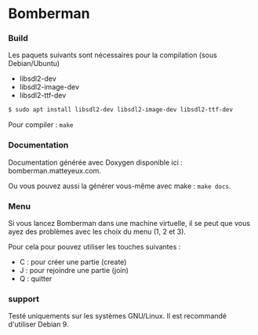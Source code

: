 # Bomberman

### Build
Les paquets suivants sont nécessaires pour la compilation (sous Debian/Ubuntu)
- libsdl2-dev
- libsdl2-image-dev
- libsdl2-ttf-dev

```bash
$ sudo apt install libsdl2-dev libsdl2-image-dev libsdl2-ttf-dev
```

Pour compiler : `make`
### Documentation

Documentation générée avec Doxygen disponible ici : bomberman.matteyeux.com.

Ou vous pouvez aussi la générer vous-même avec make : `make docs`.

### Menu 
Si vous lancez Bomberman dans une machine virtuelle, il se peut que vous ayez des problèmes avec les choix du menu (1, 2 et 3).

Pour cela pour pouvez utiliser les touches suivantes : 
- C : pour créer une partie (create)
- J : pour rejoindre une partie (join)
- Q : quitter

### support

Testé uniquements sur les systèmes GNU/Linux. Il est recommandé d'utiliser Debian 9.

